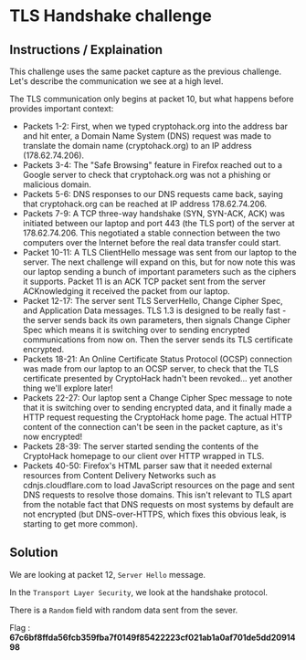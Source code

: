 # TLS Handshake challenge

## Instructions / Explaination
This challenge uses the same packet capture as the previous challenge. Let's describe the communication we see at a high level.

The TLS communication only begins at packet 10, but what happens before provides important context:

- Packets 1-2: First, when we typed cryptohack.org into the address bar and hit enter, a Domain Name System (DNS) request was made to translate the domain name (cryptohack.org) to an IP address (178.62.74.206).
- Packets 3-4: The "Safe Browsing" feature in Firefox reached out to a Google server to check that cryptohack.org was not a phishing or malicious domain.
- Packets 5-6: DNS responses to our DNS requests came back, saying that cryptohack.org can be reached at IP address 178.62.74.206.
- Packets 7-9: A TCP three-way handshake (SYN, SYN-ACK, ACK) was initiated between our laptop and port 443 (the TLS port) of the server at 178.62.74.206. This negotiated a stable connection between the two computers over the Internet before the real data transfer could start.
- Packet 10-11: A TLS ClientHello message was sent from our laptop to the server. The next challenge will expand on this, but for now note this was our laptop sending a bunch of important parameters such as the ciphers it supports. Packet 11 is an ACK TCP packet sent from the server ACKnowledging it received the packet from our laptop.
- Packet 12-17: The server sent TLS ServerHello, Change Cipher Spec, and Application Data messages. TLS 1.3 is designed to be really fast - the server sends back its own parameters, then signals Change Cipher Spec which means it is switching over to sending encrypted communications from now on. Then the server sends its TLS certificate encrypted.
- Packets 18-21: An Online Certificate Status Protocol (OCSP) connection was made from our laptop to an OCSP server, to check that the TLS certificate presented by CryptoHack hadn't been revoked... yet another thing we'll explore later!
- Packets 22-27: Our laptop sent a Change Cipher Spec message to note that it is switching over to sending encrypted data, and it finally made a HTTP request requesting the CryptoHack home page. The actual HTTP content of the connection can't be seen in the packet capture, as it's now encrypted!
- Packets 28-39: The server started sending the contents of the CryptoHack homepage to our client over HTTP wrapped in TLS.
- Packets 40-50: Firefox's HTML parser saw that it needed external resources from Content Delivery Networks such as cdnjs.cloudflare.com to load JavaScript resources on the page and sent DNS requests to resolve those domains. This isn't relevant to TLS apart from the notable fact that DNS requests on most systems by default are not encrypted (but DNS-over-HTTPS, which fixes this obvious leak, is starting to get more common).

## Solution

We are looking at packet 12, `Server Hello` message.

In the `Transport Layer Security`, we look at the handshake protocol.

There is a `Random` field with random data sent from the sever.

Flag : **67c6bf8ffda56fcb359fba7f0149f85422223cf021ab1a0af701de5dd2091498**
